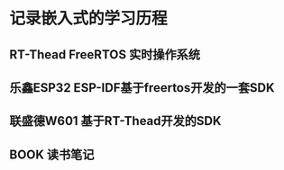 # 记录嵌入式的学习历程
## RT-Thead FreeRTOS 实时操作系统
## 乐鑫ESP32 ESP-IDF基于freertos开发的一套SDK
## 联盛德W601  基于RT-Thead开发的SDK  
## BOOK 读书笔记  
  
  
  
  
  
  
  
